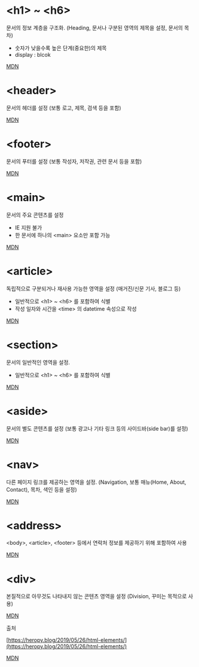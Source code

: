 # \<h1> ~ \<h6>

문서의 정보 계층을 구조화.
(Heading, 문서나 구분된 영역의 제목을 설정, 문서의 목차)

- 숫자가 낮을수록 높은 단계(중요한)의 제목
- display : blcok

[MDN](https://developer.mozilla.org/ko/docs/Web/HTML/Element/Heading_Elements)

# \<header>

문서의 헤더를 설정
(보통 로고, 제목, 검색 등을 포함)

[MDN](https://developer.mozilla.org/ko/docs/Web/HTML/Element/header)

# \<footer>

문서의 푸터를 설정
(보통 작성자, 저작권, 관련 문서 등을 포함)

[MDN](https://developer.mozilla.org/ko/docs/Web/HTML/Element/footer)

# \<main>

문서의 주요 콘텐츠를 설정

- IE 지원 불가
- 한 문서에 하나의 \<main> 요소만 포함 가능

[MDN](https://developer.mozilla.org/ko/docs/Web/HTML/Element/main)

# \<article>

독립적으로 구분되거나 재사용 가능한 영역을 설정
(매거진/신문 기사, 블로그 등)

- 일반적으로 \<h1> ~ \<h6> 를 포함하여 식별
- 작성 일자와 시간을 \<time> 의 datetime 속성으로 작성

[MDN](https://developer.mozilla.org/ko/docs/Web/HTML/Element/article)

# \<section>

문서의 일반적인 영역을 설정.

- 일반적으로 \<h1> ~ \<h6> 를 포함하여 식별

[MDN](https://developer.mozilla.org/ko/docs/Web/HTML/Element/section)

# \<aside>

문서의 별도 콘텐츠를 설정
(보통 광고나 기타 링크 등의 사이드바(side bar)를 설정)

[MDN](https://developer.mozilla.org/ko/docs/Web/HTML/Element/aside)

# \<nav>

다른 페이지 링크를 제공하는 영역을 설정.
(Navigation, 보통 매뉴(Home, About, Contact), 목차, 색인 등을 설정)

[MDN](https://developer.mozilla.org/ko/docs/Web/HTML/Element/nav)

# \<address>

\<body>, \<article>, \<footer> 등에서 연락처 정보를 제공하기 위해 포함하여 사용

[MDN](https://developer.mozilla.org/ko/docs/Web/HTML/Element/address)

# \<div>

본질적으로 아무것도 나타내지 않는 콘텐츠 영역을 설정
(Division, 꾸미는 목적으로 사용)

[MDN](https://developer.mozilla.org/ko/docs/Web/HTML/Element/div)

출처

[https://heropy.blog/2019/05/26/html-elements/](https://heropy.blog/2019/05/26/html-elements/)

[MDN](https://developer.mozilla.org/ko/)
